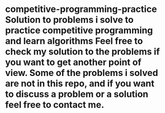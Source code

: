 # competitive-programming-practice Solution to problems i solve to practice competitive programming and learn algorithms  Feel free to check my solution to the problems if you want to get another point of view. Some of the problems i solved are not in this repo, and if you want to discuss a problem or a solution feel free to contact me.
